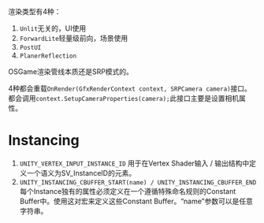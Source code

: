 渲染类型有4种：
1. `Unlit`无关的，UI使用
2. `ForwardLite`轻量级前向，场景使用
3. `PostUI`
4. `PlanerReflection`

OSGame渲染管线本质还是SRP模式的。

4种都会重载`OnRender(GfxRenderContext context, SRPCamera camera)`接口。
都会调用`context.SetupCameraProperties(camera);`此接口主要是设置相机属性。


# Instancing
1. `UNITY_VERTEX_INPUT_INSTANCE_ID` 用于在Vertex Shader输入 / 输出结构中定义一个语义为SV_InstanceID的元素。
2. `UNITY_INSTANCING_CBUFFER_START(name) / UNITY_INSTANCING_CBUFFER_END` 每个Instance独有的属性必须定义在一个遵循特殊命名规则的Constant Buffer中。使用这对宏来定义这些Constant Buffer。“name”参数可以是任意字符串。